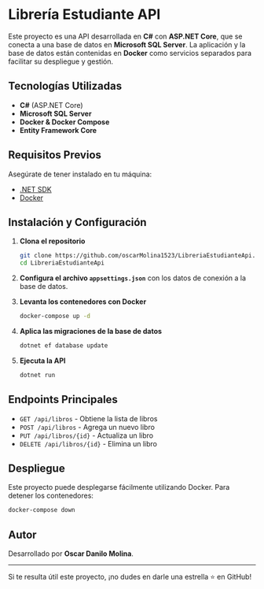 # Librería Estudiante API

Este proyecto es una API desarrollada en **C#** con **ASP.NET Core**, que se conecta a una base de datos en **Microsoft SQL Server**. La aplicación y la base de datos están contenidas en **Docker** como servicios separados para facilitar su despliegue y gestión.

## Tecnologías Utilizadas

- **C#** (ASP.NET Core)
- **Microsoft SQL Server**
- **Docker & Docker Compose**
- **Entity Framework Core**

## Requisitos Previos

Asegúrate de tener instalado en tu máquina:

- [.NET SDK](https://dotnet.microsoft.com/en-us/download)
- [Docker](https://www.docker.com/get-started)

## Instalación y Configuración

1. **Clona el repositorio**
   ```sh
   git clone https://github.com/oscarMolina1523/LibreriaEstudianteApi.git
   cd LibreriaEstudianteApi
   ```

2. **Configura el archivo `appsettings.json`** con los datos de conexión a la base de datos.

3. **Levanta los contenedores con Docker**
   ```sh
   docker-compose up -d
   ```

4. **Aplica las migraciones de la base de datos**
   ```sh
   dotnet ef database update
   ```

5. **Ejecuta la API**
   ```sh
   dotnet run
   ```

## Endpoints Principales

- `GET /api/libros` - Obtiene la lista de libros
- `POST /api/libros` - Agrega un nuevo libro
- `PUT /api/libros/{id}` - Actualiza un libro
- `DELETE /api/libros/{id}` - Elimina un libro

## Despliegue

Este proyecto puede desplegarse fácilmente utilizando Docker. Para detener los contenedores:
```sh
docker-compose down
```

## Autor

Desarrollado por **Oscar Danilo Molina**.

---

Si te resulta útil este proyecto, ¡no dudes en darle una estrella ⭐ en GitHub!

